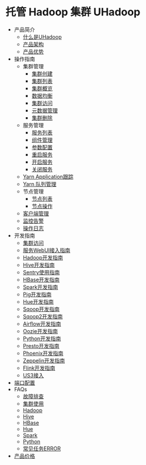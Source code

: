 # 托管 Hadoop 集群 UHadoop


* 产品简介
    * [什么是UHadoop](/uhadoop/introduction/concept)
    * [产品架构](/uhadoop/introduction/architecture)
    * [产品优势](/uhadoop/introduction/advantages)
* 操作指南
    * 集群管理
        * [集群创建](/uhadoop/guide/instance/create)
        * [集群列表](/uhadoop/guide/instance/list)
        * [集群概览](/uhadoop/guide/instance/detail)
        * [数据均衡](/uhadoop/guide/instance/balance)
        * [集群访问](/uhadoop/guide/instance/client)
        * [元数据管理](/uhadoop/guide/instance/metadb)
        * [集群删除](/uhadoop/guide/instance/delete)
    * 服务管理
        * [服务列表](/uhadoop/guide/service/list)
        * [组件管理](/uhadoop/guide/service/manage)
        * [参数配置](/uhadoop/guide/service/config)
        * [重启服务](/uhadoop/guide/service/restart)
        * [开启服务](/uhadoop/guide/service/install)
        * [关闭服务](/uhadoop/guide/service/shutdown)
    * [Yarn Application跟踪](/uhadoop/guide/application/index)
    * [Yarn 队列管理](/uhadoop/guide/queue/index)
    * 节点管理
        * [节点列表](/uhadoop/guide/node/list)
        * [节点操作](/uhadoop/guide/node/operation)
    * [客户端管理](/uhadoop/guide/client/index)
    * [监控告警](/uhadoop/guide/monitor/index)
    * [操作日志](/uhadoop/guide/logs/operation)
* 开发指南
    * [集群访问](/uhadoop/developer/access)
    * [服务WebUI接入指南](/uhadoop/developer/webui)
    * [Hadoop开发指南](/uhadoop/developer/hadoopdev)
    * [Hive开发指南](/uhadoop/developer/hivedev)
    * [Sentry使用指南](/uhadoop/developer/sentrydev)
    * [HBase开发指南](/uhadoop/developer/hbasedev)
    * [Spark开发指南](/uhadoop/developer/sparkdev)
    * [Pig开发指南](/uhadoop/developer/pigdev)
    * [Hue开发指南](/uhadoop/developer/huedev)
    * [Sqoop开发指南](/uhadoop/developer/sqoopdev)
    * [Sqoop2开发指南](/uhadoop/developer/sqoop2dev)
    * [Airflow开发指南](/uhadoop/developer/airflowdev)
    * [Oozie开发指南](/uhadoop/developer/ooziedev)
    * [Python开发指南](/uhadoop/developer/pythondev)
    * [Presto开发指南](/uhadoop/developer/prestodev)
    * [Phoenix开发指南](/uhadoop/developer/phoenixdev)
    * [Zeppelin开发指南](/uhadoop/developer/zeppelindev)
    * [Flink开发指南](/uhadoop/developer/flink)
    * [US3接入](/uhadoop/developer/us3)
* [端口配置](/uhadoop/port)
* FAQs
    * [故障排查](/uhadoop/user/troubleshooting)
    * [集群使用](/uhadoop/user/general)
    * [Hadoop](/uhadoop/user/hadoop)
    * [Hive](/uhadoop/user/hive)
    * [HBase](/uhadoop/user/hbase)
    * [Hue](/uhadoop/user/hue)
    * [Spark](/uhadoop/user/spark)
    * [Python](/uhadoop/user/python)
    * [常见任务ERROR](/uhadoop/user/error)
* [产品价格](/uhadoop/price)
